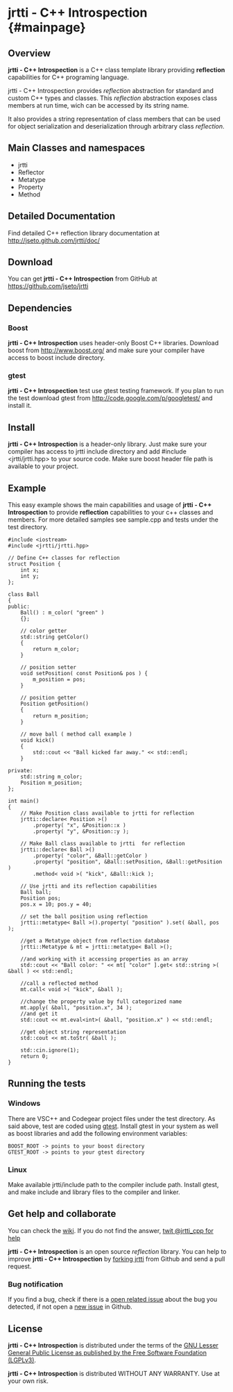 jrtti - C++ Introspection			{#mainpage}
=========================

Overview
--------

**jrtti - C++ Introspection** is a C++ class template library providing **reflection** capabilities for C++ programing language.

jrtti - C++ Introspection provides *reflection* abstraction for standard and custom C++ types and classes.
This *reflection* abstraction exposes class members at run time, wich can be accessed by its string name.

It also provides a string representation of class members that can be used for object serialization
and deserialization through arbitrary class *reflection*.

Main Classes and namespaces
---------------------------

- jrtti
- Reflector
- Metatype
- Property
- Method

Detailed Documentation
----------------------

Find detailed C++ reflection library documentation at http://jseto.github.com/jrtti/doc/

Download
--------

You can get **jrtti - C++ Introspection** from GitHub at https://github.com/jseto/jrtti

Dependencies
------------

### Boost
**jrtti - C++ Introspection** uses header-only Boost C++ libraries. Download boost from http://www.boost.org/ and
make sure your compiler have access to boost include directory.		

### gtest
**jrtti - C++ Introspection** test use gtest testing framework. If you plan to run the test download 
gtest from http://code.google.com/p/googletest/ and install it. 

Install
-------

**jrtti - C++ Introspection** is a header-only library. Just make sure your compiler has access to jrtti include directory
and add #include <jrtti/jrtti.hpp> to your source code. 
Make sure boost header file path is available to your project.

Example
-------

This easy example shows the main capabilities and usage of **jrtti - C++ Introspection** to provide
**reflection** capabilities to your c++ classes and members.
For more detailed samples see sample.cpp and tests under the test directory.


~~~{.cpp}
#include <iostream>
#include <jrtti/jrtti.hpp>

// Define C++ classes for reflection
struct Position {
	int x;
	int y;
};

class Ball
{
public:
	Ball() : m_color( "green" )
	{};

	// color getter
	std::string getColor()
	{
		return m_color;
	}

	// position setter
	void setPosition( const Position& pos ) {
		m_position = pos;
	}

	// position getter
	Position getPosition()
	{
		return m_position;
	}

	// move ball ( method call example )
	void kick()
	{
		std::cout << "Ball kicked far away." << std::endl;
	}

private:
	std::string m_color;
	Position m_position;
};

int main()
{
	// Make Position class available to jrtti for reflection
	jrtti::declare< Position >()
		.property( "x", &Position::x )
		.property( "y", &Position::y );

	// Make Ball class available to jrtti  for reflection
	jrtti::declare< Ball >()
		.property( "color", &Ball::getColor )
		.property( "position", &Ball::setPosition, &Ball::getPosition )
		.method< void >( "kick", &Ball::kick );

	// Use jrtti and its reflection capabilities
	Ball ball;
	Position pos;
	pos.x = 10; pos.y = 40;

	// set the ball position using reflection
	jrtti::metatype< Ball >().property( "position" ).set( &ball, pos );

	//get a Metatype object from reflection database
	jrtti::Metatype & mt = jrtti::metatype< Ball >();

	//and working with it accessing properties as an array
	std::cout << "Ball color: " << mt[ "color" ].get< std::string >( &ball ) << std::endl;

	//call a reflected method
	mt.call< void >( "kick", &ball );

	//change the property value by full categorized name
	mt.apply( &ball, "position.x", 34 );
	//and get it
	std::cout << mt.eval<int>( &ball, "position.x" ) << std::endl;

	//get object string representation
	std::cout << mt.toStr( &ball );

	std::cin.ignore(1);
	return 0;
}
~~~

Running the tests
-----------------

### Windows

There are VSC++ and Codegear project files under the test directory. As said above, test are coded 
using [gtest](http://code.google.com/p/googletest/). Install gtest in your system as well
as boost libraries and add the following environment variables:

	BOOST_ROOT -> points to your boost directory
	GTEST_ROOT -> points to your gtest directory

### Linux
Make available jrtti/include path to the compiler include path. Install gtest, and make include and library
files to the compiler and linker.


Get help and collaborate
------------------------


You can check the [wiki](https://github.com/jseto/jrtti/wiki). 
If you do not find the answer, [twit \@jrtti_cpp for help](https://twitter.com/intent/tweet?screen_name=jrtti_cpp&text=Help!!!%20I%20need%20help%20on)

**jrtti - C++ Introspection** is an open source _reflection_ library. You can help to improve **jrtti - C++ Introspection**
by [forking jrtti](https://github.com/jseto/jrtti/fork) from Github and send a pull request.

### Bug notification

If you find a bug, check if there is a [open related issue](https://github.com/jseto/jrtti/issues) about the bug you detected, if not open a [new issue](https://github.com/jseto/jrtti/issues/new) in Github.

License
-------

**jrtti - C++ Introspection** is distributed under the terms of the 
[GNU Lesser General Public License as published by the Free Software Foundation (LGPLv3)](http://www.gnu.org/licenses/lgpl-3.0-standalone.html).

**jrtti - C++ Introspection** is distributed WITHOUT ANY WARRANTY. Use at your own risk.
